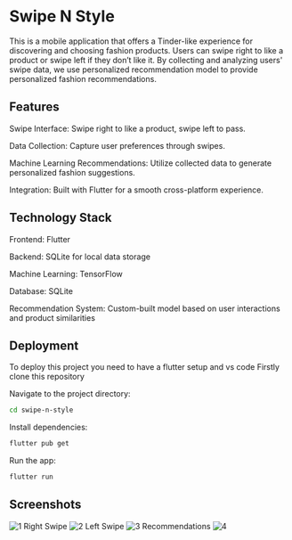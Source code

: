 
# Swipe N Style

This is a mobile application that offers a Tinder-like experience for discovering and choosing fashion products. Users can swipe right to like a product or swipe left if they don’t like it. By collecting and analyzing users' swipe data, we use personalized recommendation model to provide personalized fashion recommendations.


## Features

Swipe Interface: Swipe right to like a product, swipe left to pass.

Data Collection: Capture user preferences through swipes.

Machine Learning Recommendations: Utilize collected data to generate personalized fashion suggestions.

Integration: Built with Flutter for a smooth cross-platform experience.

## Technology Stack

Frontend: Flutter

Backend: SQLite for local data storage

Machine Learning: TensorFlow

Database: SQLite

Recommendation System: Custom-built model based on user interactions and product similarities
## Deployment

To deploy this project you need to have a flutter setup and vs code
Firstly clone this repository

Navigate to the project directory:

```bash
cd swipe-n-style
```
Install dependencies:
```bash
flutter pub get
```
Run the app:
```bash
flutter run
```
## Screenshots

![1](https://github.com/user-attachments/assets/9f9ecdf8-d7e4-473a-8f09-2f357b37803a)
Right Swipe
![2](https://github.com/user-attachments/assets/0cf075f9-f603-438e-99f0-d7e38a2f1491)
Left Swipe
![3](https://github.com/user-attachments/assets/0ab1a806-7902-4b0f-ab81-4f35ddabea74)
Recommendations
![4](https://github.com/user-attachments/assets/cb7bdd14-a2b0-4317-a333-5dce3bd7244c)



